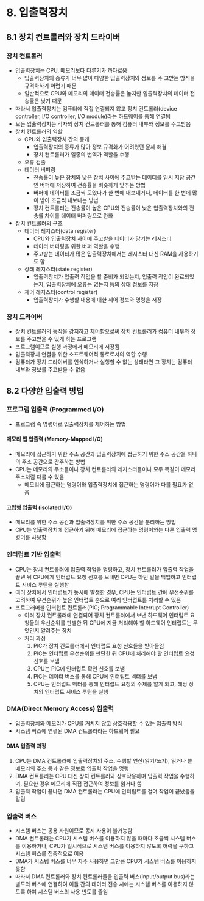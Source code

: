 # 8. 입출력장치

## 8.1 장치 컨트롤러와 장치 드라이버

### 장치 컨트롤러

- 입출력장치는 CPU, 메모리보다 다루기가 까다로움
    - 입출력장치의 종류가 너무 많아 다양한 입출력장치와 정보를 주 고받는 방식을 규격화하기 어렵기 때문
    - 일반적으로 CPU와 메모리의 데이터 전송률은 높지만 입출력장치의 데이터 전송률은 낮기 때문
- 따라서 입출력장치는 컴퓨터에 직접 연결되지 않고 장치 컨트롤러(device controller, I/O controller, I/O module)라는 하드웨어를 통해 연결됨
- 모든 입출력장치는 각자의 장치 컨트롤러를 통해 컴퓨터 내부와 정보를 주고받음
- 장치 컨트롤러의 역할
    - CPU와 입출력장치 간의 중개
        - 입출력장치의 종류가 많아 정보 규격화가 어려웠던 문제 해결
        - 장치 컨트롤러가 일종의 번역가 역할을 수행
    - 오류 검출
    - 데이터 버퍼링
        - 전송률이 높은 장치와 낮은 장치 사이에 주고받는 데이터를 임시 저장 공간인 버퍼에 저장하여 전송률을 비슷하게 맞추는 방법
        - 버퍼에 데이터를 조금씩 모았다가 한 번에 내보내거나, 데이터를 한 번에 많이 받아 조금씩 내보내는 방법
        - 장치 컨트롤러는 전송률이 높은 CPU와 전송률이 낮은 입출력장치와의 전송률 차이를 데이터 버퍼링으로 완화
- 장치 컨트롤러의 구조
    - 데이터 레지스터(data register)
        - CPU와 입출력장치 사이에 주고받을 데이터가 담기는 레지스터
        - 데이터 버퍼링을 위한 버퍼 역할을 수행
        - 주고받는 데이터가 많은 입출력장치에서는 레지스터 대신 RAM을 사용하기도 함
    - 상태 레지스터(state register)
        - 입출력장치가 입출력 작업을 할 준비가 되었는지, 입출력 작업이 완료되었는지, 입출력장치에 오류는 없는지 등의 상태 정보를 저장
    - 제어 레지스터(control register)
        - 입출력장치가 수행할 내용에 대한 제어 정보와 명령을 저장

### 장치 드라이버

- 장치 컨트롤러의 동작을 감지하고 제어함으로써 장치 컨트롤러가 컴퓨터 내부와 정보를 주고받을 수 있게 하는 프로그램
- 프로그램이므로 실행 과정에서 메모리에 저장됨
- 입출력장치 연결을 위한 소프트웨어적 통로로서의 역할 수행
- 컴퓨터가 장치 드라이버를 인식하거나 실행할 수 없는 상태라면 그 장치는 컴퓨터 내부와 정보를 주고받을 수 없음

## 8.2 다양한 입출력 방법

### 프로그램 입출력 (Programmed I/O)

- 프로그램 속 명령어로 입출력장치를 제어하는 방법

#### 메모리 맵 입출력 (Memory-Mapped I/O)

- 메모리에 접근하기 위한 주소 공간과 입출력장치에 접근하기 위한 주소 공간을 하나의 주소 공간으로 간주하는 방법
- CPU는 메모리의 주소들이나 장치 컨트롤러의 레지스터들이나 모두 똑같이 메모리 주소처럼 다룰 수 있음
    - 메모리에 접근하는 명령어와 입출력장치에 접근하는 명령어가 다를 필요가 없음

#### 고립형 입출력 (isolated I/O)

- 메모리를 위한 주소 공간과 입출력장치를 위한 주소 공간을 분리하는 방법
- CPU는 입출력장치에 접근하기 위해 메모리에 접근하는 명령어와는 다른 입출력 명령어를 사용함

### 인터럽트 기반 입출력

- CPU는 장치 컨트롤러에 입출력 작업을 명령하고, 장치 컨트롤러가 입출력 작업을 끝낸 뒤 CPU에게 인터럽트 요청 신호를 보내면 CPU는 하던 일을 백업하고 인터럽트 서비스 루틴을 실행함
- 여러 장치에서 인터럽트가 동시에 발생한 경우, CPU는 인터럽트 간에 우선순위를 고려하여 우선순위가 높은 인터럽트 순으로 여러 인터럽트를 처리할 수 있음
- 프로그래머블 인터럽트 컨트롤러(PIC; Programmable Interrupt Controller)
    - 여러 장치 컨트롤러에 연결되어 장치 컨트롤러에서 보낸 하드웨어 인터럽트 요청들의 우선순위를 판별한 뒤 CPU에 지금 처리해야 할 하드웨어 인터럽트는 무엇인지 알려주는 장치
    - 처리 과정
        1. PIC가 장치 컨트롤러에서 인터럽트 요청 신호들을 받아들임
        2. PIC는 인터럽트 우선순위를 판단한 뒤 CPU에 처리해야 할 인터럽트 요청 신호를 보냄
        3. CPU는 PIC에 인터럽트 확인 신호를 보냄
        4. PIC는 데이터 버스를 통해 CPU에 인터럽트 벡터를 보냄
        5. CPU는 인터럽트 벡터를 통해 인터럽트 요청의 주체를 알게 되고, 해당 장치의 인터럽트 서비스 루틴을 실행

### DMA(Direct Memory Access) 입출력

- 입출력장치와 메모리가 CPU를 거치지 않고 상호작용할 수 있는 입출력 방식
- 시스템 버스에 연결된 DMA 컨트롤러라는 하드웨어 필요

#### DMA 입출력 과정

1. CPU는 DMA 컨트롤러에 입출력장치의 주소, 수행할 연산(읽기/쓰기), 읽거나 쓸 메모리의 주소 등과 같은 정보로 입출력 작업을 명령
2. DMA 컨트롤러는 CPU 대신 장치 컨트롤러와 상호작용하며 입출력 작업을 수행하며, 필요한 경우 메모리에 직접 접근하여 정보를 읽거나 씀
3. 입출력 작업이 끝나면 DMA 컨트롤러는 CPU에 인터럽트를 걸어 작업이 끝났음을 알림

### 입출력 버스

- 시스템 버스는 공용 자원이므로 동시 사용이 불가능함
- DMA 컨트롤러는 CPU가 시스템 버스를 이용하지 않을 때마다 조금씩 시스템 버스를 이용하거나, CPU가 일시적으로 시스템 버스를 이용하지 않도록 허락을 구하고 시스템 버스를 집중적으로 이용
- DMA가 시스템 버스를 너무 자주 사용하면 그만큼 CPU가 시스템 버스를 이용하지 못함
- 따라서 DMA 컨트롤러와 장치 컨트롤러들을 입출력 버스(input/output bus)라는 별도의 버스에 연결하여 이들 간의 데이터 전송 시에는 시스템 버스를 이용하지 않도록 하여 시스템 버스의 사용 빈도를 줄임